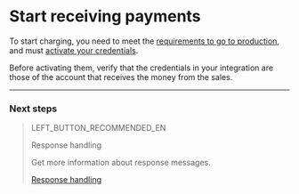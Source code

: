 # Start receiving payments

To start charging, you need to meet the [requirements to go to production](https://www.mercadopago[FAKER][URL][DOMAIN]/developers/en/guides/online-payments/checkout-api/goto-production), and must [activate your credentials]([FAKER][CREDENTIALS][URL]).

Before activating them, verify that the credentials in your integration are those of the account that receives the money from the sales.<br/>

---

### Next steps

> LEFT_BUTTON_RECOMMENDED_EN
>
> Response handling
>
> Get more information about response messages.
>
> [Response handling](https://www.mercadopago[FAKER][URL][DOMAIN]/developers/en/guides/checkout-api/response-handling)
